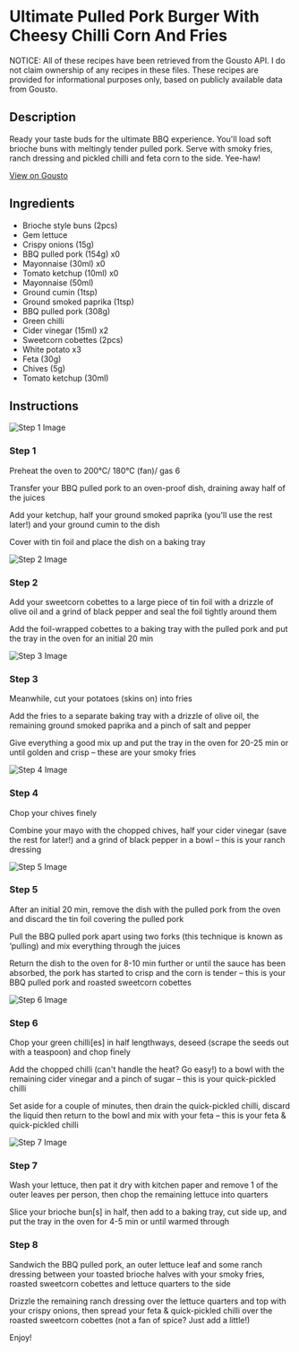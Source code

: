 # Ultimate Pulled Pork Burger With Cheesy Chilli Corn And Fries 

NOTICE: All of these recipes have been retrieved from the Gousto API. I do not claim ownership of any recipes in these files. These recipes are provided for informational purposes only, based on publicly available data from Gousto.

## Description

Ready your taste buds for the ultimate BBQ experience. You'll load soft brioche buns with meltingly tender pulled pork. Serve with smoky fries, ranch dressing and pickled chilli and feta corn to the side. Yee-haw!

[View on Gousto](https://www.gousto.co.uk/recipes/cookbook/ultimate-pulled-pork-burger-cheesy-chilli-corn-fries)

## Ingredients

- Brioche style buns (2pcs)
- Gem lettuce
- Crispy onions (15g)
- BBQ pulled pork (154g) x0
- Mayonnaise (30ml) x0
- Tomato ketchup (10ml) x0
- Mayonnaise (50ml)
- Ground cumin (1tsp)
- Ground smoked paprika (1tsp)
- BBQ pulled pork (308g)
- Green chilli
- Cider vinegar (15ml) x2
- Sweetcorn cobettes (2pcs)
- White potato x3
- Feta (30g)
- Chives (5g)
- Tomato ketchup (30ml)

## Instructions

![Step 1 Image](https://production-media.gousto.co.uk/cms/recipe-step-image/Step-1-1647942014758-x200.jpg)

### Step 1

Preheat the oven to 200°C/ 180°C (fan)/ gas 6

Transfer your BBQ pulled pork to an oven-proof dish, draining away half of the juices

Add your ketchup, half your ground smoked paprika (you'll use the rest later!) and your ground cumin to the dish

Cover with tin foil and place the dish on a baking tray

![Step 2 Image](https://production-media.gousto.co.uk/cms/recipe-step-image/Step-2-1647942020510-x200.jpg)

### Step 2

Add your sweetcorn cobettes to a large piece of tin foil with a drizzle of olive oil and a grind of black pepper and seal the foil tightly around them

Add the foil-wrapped cobettes to a baking tray with the pulled pork and put the tray in the oven for an initial 20 min

![Step 3 Image](https://production-media.gousto.co.uk/cms/recipe-step-image/Step-3-1647942024536-x200.jpg)

### Step 3

Meanwhile, cut your potatoes (skins on) into fries

Add the fries to a separate baking tray with a drizzle of olive oil, the remaining ground smoked paprika and a pinch of salt and pepper

Give everything a good mix up and put the tray in the oven for 20-25 min or until golden and crisp – these are your smoky fries

![Step 4 Image](https://production-media.gousto.co.uk/cms/recipe-step-image/Step-4-1647942027912-x200.jpg)

### Step 4

Chop your chives finely

Combine your mayo with the chopped chives, half your cider vinegar (save the rest for later!) and a grind of black pepper in a bowl – this is your ranch dressing

![Step 5 Image](https://production-media.gousto.co.uk/cms/recipe-step-image/Step-5-1647942033788-x200.jpg)

### Step 5

After an initial 20 min, remove the dish with the pulled pork from the oven and discard the tin foil covering the pulled pork

Pull the BBQ pulled pork apart using two forks (this technique is known as ‘pulling) and mix everything through the juices

Return the dish to the oven for 8-10 min further or until the sauce has been absorbed, the pork has started to crisp and the corn is tender – this is your BBQ pulled pork and roasted sweetcorn cobettes

![Step 6 Image](https://production-media.gousto.co.uk/cms/recipe-step-image/Step-6-1647942036268-x200.jpg)

### Step 6

Chop your green chilli[es] in half lengthways, deseed (scrape the seeds out with a teaspoon) and chop finely

Add the chopped chilli (can't handle the heat? Go easy!) to a bowl with the remaining cider vinegar and a pinch of sugar – this is your quick-pickled chilli

Set aside for a couple of minutes, then drain the quick-pickled chilli, discard the liquid then return to the bowl and mix with your feta – this is your feta & quick-pickled chilli

![Step 7 Image](https://production-media.gousto.co.uk/cms/recipe-step-image/Step-7-1647942042360-x200.jpg)

### Step 7

Wash your lettuce, then pat it dry with kitchen paper and remove 1 of the outer leaves per person, then chop the remaining lettuce into quarters

Slice your brioche bun[s] in half, then add to a baking tray, cut side up, and put the tray in the oven for 4-5 min or until warmed through

### Step 8

Sandwich the BBQ pulled pork, an outer lettuce leaf and some ranch dressing between your toasted brioche halves with your smoky fries, roasted sweetcorn cobettes and lettuce quarters to the side

Drizzle the remaining ranch dressing over the lettuce quarters and top with your crispy onions, then spread your feta & quick-pickled chilli over the roasted sweetcorn cobettes (not a fan of spice? Just add a little!)

Enjoy!


